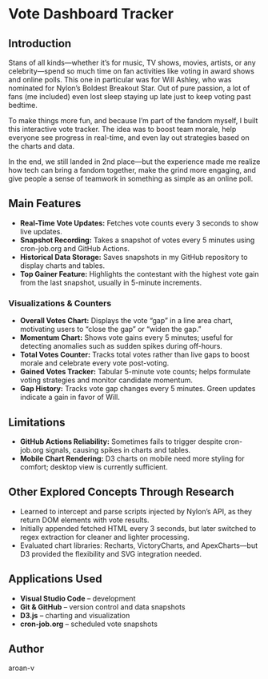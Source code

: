 # Vote Dashboard Tracker

## Introduction

Stans of all kinds—whether it’s for music, TV shows, movies, artists, or any celebrity—spend so much time on fan activities like voting in award shows and online polls. This one in particular was for Will Ashley, who was nominated for Nylon’s Boldest Breakout Star. Out of pure passion, a lot of fans (me included) even lost sleep staying up late just to keep voting past bedtime.

To make things more fun, and because I’m part of the fandom myself, I built this interactive vote tracker. The idea was to boost team morale, help everyone see progress in real-time, and even lay out strategies based on the charts and data.

In the end, we still landed in 2nd place—but the experience made me realize how tech can bring a fandom together, make the grind more engaging, and give people a sense of teamwork in something as simple as an online poll.

## Main Features

- **Real-Time Vote Updates:** Fetches vote counts every 3 seconds to show live updates.
- **Snapshot Recording:** Takes a snapshot of votes every 5 minutes using cron-job.org and GitHub Actions.
- **Historical Data Storage:** Saves snapshots in my GitHub repository to display charts and tables.
- **Top Gainer Feature:** Highlights the contestant with the highest vote gain from the last snapshot, usually in 5-minute increments.

### Visualizations & Counters

- **Overall Votes Chart:** Displays the vote “gap” in a line area chart, motivating users to “close the gap” or “widen the gap.”
- **Momentum Chart:** Shows vote gains every 5 minutes; useful for detecting anomalies such as sudden spikes during off-hours.
- **Total Votes Counter:** Tracks total votes rather than live gaps to boost morale and celebrate every vote post-voting.
- **Gained Votes Tracker:** Tabular 5-minute vote counts; helps formulate voting strategies and monitor candidate momentum.
- **Gap History:** Tracks vote gap changes every 5 minutes. Green updates indicate a gain in favor of Will.

## Limitations

- **GitHub Actions Reliability:** Sometimes fails to trigger despite cron-job.org signals, causing spikes in charts and tables.
- **Mobile Chart Rendering:** D3 charts on mobile need more styling for comfort; desktop view is currently sufficient.

## Other Explored Concepts Through Research

- Learned to intercept and parse scripts injected by Nylon’s API, as they return DOM elements with vote results.
- Initially appended fetched HTML every 3 seconds, but later switched to regex extraction for cleaner and lighter processing.
- Evaluated chart libraries: Recharts, VictoryCharts, and ApexCharts—but D3 provided the flexibility and SVG integration needed.

## Applications Used

- **Visual Studio Code** – development
- **Git & GitHub** – version control and data snapshots
- **D3.js** – charting and visualization
- **cron-job.org** – scheduled vote snapshots

## Author

aroan-v
